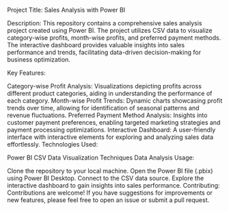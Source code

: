 Project Title: Sales Analysis with Power BI

Description:
This repository contains a comprehensive sales analysis project created using Power BI. The project utilizes CSV data to visualize category-wise profits, month-wise profits, and preferred payment methods. The interactive dashboard provides valuable insights into sales performance and trends, facilitating data-driven decision-making for business optimization.

Key Features:

Category-wise Profit Analysis: Visualizations depicting profits across different product categories, aiding in understanding the performance of each category.
Month-wise Profit Trends: Dynamic charts showcasing profit trends over time, allowing for identification of seasonal patterns and revenue fluctuations.
Preferred Payment Method Analysis: Insights into customer payment preferences, enabling targeted marketing strategies and payment processing optimizations.
Interactive Dashboard: A user-friendly interface with interactive elements for exploring and analyzing sales data effortlessly.
Technologies Used:

Power BI
CSV Data
Visualization Techniques
Data Analysis
Usage:

Clone the repository to your local machine.
Open the Power BI file (.pbix) using Power BI Desktop.
Connect to the CSV data source.
Explore the interactive dashboard to gain insights into sales performance.
Contributing:
Contributions are welcome! If you have suggestions for improvements or new features, please feel free to open an issue or submit a pull request.
